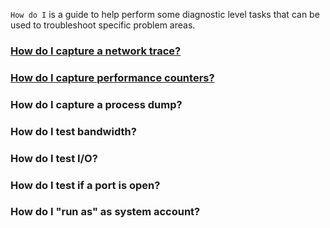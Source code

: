 
```How do I``` is a guide to help perform some diagnostic level tasks that can be used to troubleshoot specific problem areas.   

### [How do I capture a network trace?](/pages/how-do-i-capture-network-trace.md)
### [How do I capture performance counters?](/pages/how-do-i-capture-performance-counters.md)
### How do I capture a process dump?

### How do I test bandwidth?
### How do I test I/O?
### How do I test if a port is open?
### How do I "run as" as system account?


